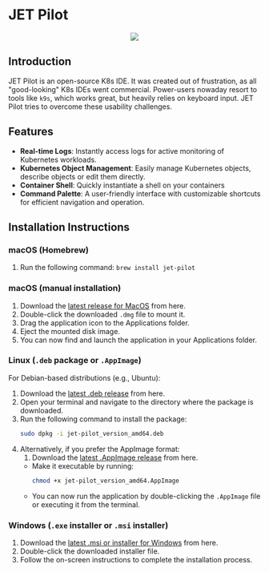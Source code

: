 # JET Pilot

<p align="center">
<img src="https://raw.githubusercontent.com/unxsist/jet-pilot/main/public/header.png"/>
</p>

## Introduction
JET Pilot is an open-source K8s IDE. It was created out of frustration, as all "good-looking" K8s IDEs went commercial. Power-users nowaday resort to tools like `k9s`, which works great, but heavily relies on keyboard input. JET Pilot tries to overcome these usability challenges.

## Features
- **Real-time Logs**: Instantly access logs for active monitoring of Kubernetes workloads.
- **Kubernetes Object Management**: Easily manage Kubernetes objects, describe objects or edit them directly.
- **Container Shell**: Quickly instantiate a shell on your containers
- **Command Palette**: A user-friendly interface with customizable shortcuts for efficient navigation and operation.

## Installation Instructions

### macOS (Homebrew)

1. Run the following command: `brew install jet-pilot`

### macOS (manual installation)

1. Download the [latest release for MacOS](https://github.com/unxsist/jet-pilot/releases/latest/) from here.
2. Double-click the downloaded `.dmg` file to mount it.
3. Drag the application icon to the Applications folder.
4. Eject the mounted disk image.
5. You can now find and launch the application in your Applications folder.

### Linux (`.deb` package or `.AppImage`)

For Debian-based distributions (e.g., Ubuntu):
1. Download the [latest .deb release](https://github.com/unxsist/jet-pilot/releases/latest/) from here.
2. Open your terminal and navigate to the directory where the package is downloaded.
3. Run the following command to install the package:
   ```bash
   sudo dpkg -i jet-pilot_version_amd64.deb
   ```
4. Alternatively, if you prefer the AppImage format:
   1. Download the [latest .AppImage release](https://github.com/unxsist/jet-pilot/releases/latest/) from here.
   - Make it executable by running:
     ```bash
     chmod +x jet-pilot_version_amd64.AppImage
     ```
   - You can now run the application by double-clicking the `.AppImage` file or executing it from the terminal.

### Windows (`.exe` installer or `.msi` installer)

1. Download the [latest .msi or installer for Windows](https://github.com/unxsist/jet-pilot/releases/latest/) from here.
2. Double-click the downloaded installer file.
3. Follow the on-screen instructions to complete the installation process.
